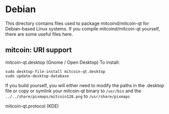 
Debian
====================
This directory contains files used to package mitcoind/mitcoin-qt
for Debian-based Linux systems. If you compile mitcoind/mitcoin-qt yourself, there are some useful files here.

## mitcoin: URI support ##


mitcoin-qt.desktop  (Gnome / Open Desktop)
To install:

	sudo desktop-file-install mitcoin-qt.desktop
	sudo update-desktop-database

If you build yourself, you will either need to modify the paths in
the .desktop file or copy or symlink your mitcoin-qt binary to `/usr/bin`
and the `../../share/pixmaps/mitcoin128.png` to `/usr/share/pixmaps`

mitcoin-qt.protocol (KDE)

